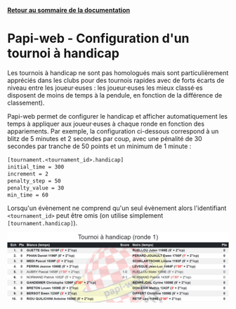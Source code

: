 **[Retour au sommaire de la documentation](../README.md)**

# Papi-web - Configuration d'un tournoi à handicap

Les tournois à handicap ne sont pas homologués mais sont particulièrement appréciés dans les clubs pour des tournois rapides avec de forts écarts de niveau entre les joueur·euses : les joueur·euses les mieux classé·es disposent de moins de temps à la pendule, en fonction de la différence de classement).

Papi-web permet de configurer le handicap et afficher automatiquement les temps à appliquer aux joueur·euses à chaque ronde en fonction des appariements. Par exemple, la configuration ci-dessous correspond à un blitz de 5 minutes et 2 secondes par coup, avec une pénalité de 30 secondes par tranche de 50 points et un minimum de 1 minute :

```
[tournament.<tournament_id>.handicap]
initial_time = 300
increment = 2
penalty_step = 50
penalty_value = 30
min_time = 60
```

Lorsqu'un évènement ne comprend qu'un seul évènement alors l'identifiant `<tournament_id>` peut être omis (on utilise simplement `[tournament.handicap]`).

![Affichage des appariements d'un tournoi à handicap](images/handicap.jpg)